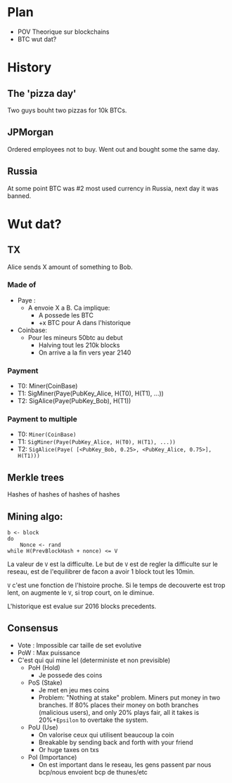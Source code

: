 # Plan

- POV Theorique sur blockchains
- BTC wut dat?

# History

## The 'pizza day'

Two guys bouht two pizzas for 10k BTCs.

## JPMorgan

Ordered employees not to buy. Went out and bought some the same day.

## Russia

At some point BTC was #2 most used currency in Russia, next day it was banned.

# Wut dat?

## TX

Alice sends X amount of something to Bob.

### Made of

- Paye :
    - A envoie X a B. Ca implique:
        - A possede les BTC
        - +x BTC pour A dans l'historique
- Coinbase:
    - Pour les mineurs 50btc au debut
        - Halving tout les 210k blocks
        - On arrive a la fin vers year 2140

### Payment

- T0: Miner(CoinBase)
- T1: SigMiner(Paye(PubKey_Alice, H(T0), H(T1), ...))
- T2: SigAlice(Paye(PubKey_Bob), H(T1))

### Payment to multiple

- T0: `Miner(CoinBase)`
- T1: `SigMiner(Paye(PubKey_Alice, H(T0), H(T1), ...))`
- T2: `SigAlice(Paye( [<PubKey_Bob, 0.25>, <PubKey_Alice, 0.75>], H(T1)))`

## Merkle trees

Hashes of hashes of hashes of hashes

## Mining algo:

```
b <- block
do 
    Nonce <- rand
while H(PrevBlockHash + nonce) <= V
```

La valeur de `V` est la difficulte. Le but de `V` est de regler la difficulte sur le reseau, est de l'equilibrer de facon a avoir 1 block tout les 10min.

`V` c'est une fonction de l'histoire proche. Si le temps de decouverte est trop lent, on augmente le `V`, si trop court, on le diminue.

L'historique est evalue sur 2016 blocks precedents.

## Consensus

- Vote : Impossible car taille de set evolutive
- PoW : Max puissance
- C'est qui qui mine lel (deterministe et non previsible)
    - PoH (Hold)
        - Je possede des coins
    - PoS (Stake)
        - Je met en jeu mes coins
        - Problem: "Nothing at stake" problem. Miners put money in two branches. If 80% places their money on both branches (malicious users), and only 20% plays fair, all it takes is 20%+`Epsilon` to overtake the system.
    - PoU (Use)
        - On valorise ceux qui utilisent beaucoup la coin
        - Breakable by sending back and forth with your friend
        - Or huge taxes on txs
    - PoI (Importance)
        - On est important dans le reseau, les gens passent par nous bcp/nous envoient bcp de thunes/etc